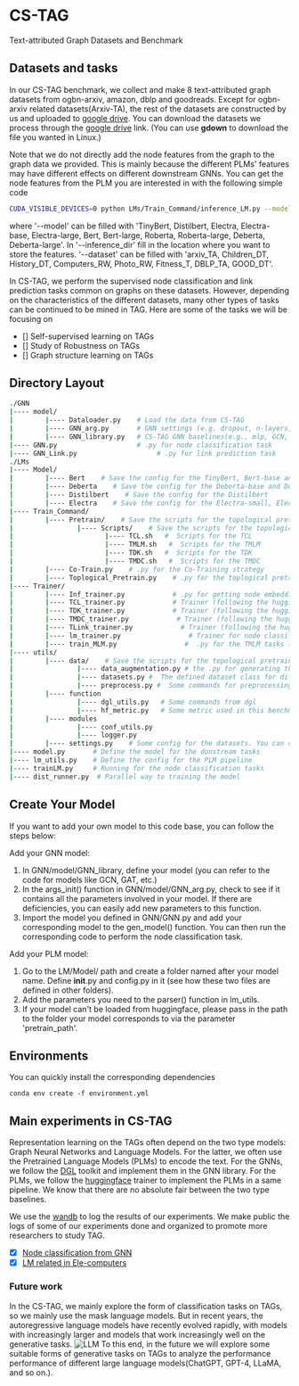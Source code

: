# CS-TAG 
Text-attributed Graph Datasets and Benchmark 

## Datasets and tasks
In our CS-TAG benchmark, we collect and make 8 text-attributed graph datasets from ogbn-arxiv, amazon, dblp and goodreads.
Except for ogbn-arxiv related datasets(Arxiv-TA), the rest of the datasets are constructed by us and uploaded to [google drive](https://drive.google.com/drive/folders/1bdBWkaIzRfbREN7dSndLcL-sKmQd4IqK).
You can download the datasets we process through the [google drive](https://drive.google.com/drive/folders/1bdBWkaIzRfbREN7dSndLcL-sKmQd4IqK) link. (You can use **gdown** to download the file you wanted in Linux.)

Note that we do not directly add the node features from the graph to the graph data we provided. 
This is mainly because the different PLMs' features may have different effects on different downstream GNNs. 
You can get the node features from the PLM you are interested in with the following simple code
```bash
CUDA_VISIBLE_DEVICES=0 python LMs/Train_Command/inference_LM.py --model ''  --inference_dir '' --dataset arxiv_TA --inf_batch_size 800
```
where '--model' can be filled with 'TinyBert, Distilbert, Electra, Electra-base, Electra-large, Bert, Bert-large, Roberta, Roberta-large, Deberta, Deberta-large'.
In '--inference_dir' fill in the location where you want to store the features.
'--dataset' can be filled with 'arxiv_TA, Children_DT, History_DT, Computers_RW, Photo_RW, Fitness_T, DBLP_TA, GOOD_DT'.

In CS-TAG, we perform the supervised node classification and link prediction tasks common on graphs on these datasets. 
However, depending on the characteristics of the different datasets, many other types of tasks can be continued to be mined in TAG. 
Here are some of the tasks we will be focusing on
- [] Self-supervised learning on TAGs
- [] Study of Robustness on TAGs
- [] Graph structure learning on TAGs

## Directory Layout
```bash
./GNN                
|---- model/                
|        |---- Dataloader.py    # Load the data from CS-TAG     	
|        |---- GNN_arg.py       # GNN settings (e.g. dropout, n-layers, n-hidden)
|        |---- GNN_library.py   # CS-TAG GNN baselines(e.g., mlp, GCN, GAT)
|---- GNN.py                    # .py for node classification task
|---- GNN_Link.py                    # .py for link prediction task
./LMs
|---- Model/
|        |---- Bert    # Save the config for the TinyBert, Bert-base and Bert-large
|        |---- Deberta    # Save the config for the Deberta-base and Deberta-large
|        |---- Distilbert    # Save the config for the Distilbert
|        |---- Electra    # Save the config for the Electra-small, Electra-base and Electra-large
|---- Train_Command/
|        |---- Pretrain/    # Save the scripts for the topological pretraining 
|                |---- Scripts/    # Save the scripts for the topological pretraining 
|                       |---- TCL.sh   #  Scripts for the TCL
|                       |---- TMLM.sh   #  Scripts for the TMLM
|                       |---- TDK.sh   #  Scripts for the TDK
|                       |---- TMDC.sh   #  Scripts for the TMDC
|        |---- Co-Train.py    # .py for the Co-Training strategy
|        |---- Toplogical_Pretrain.py    # .py for the toplogical pretraining strategy (e.g., TCL,TDK,TMLM, TCL+TDK)
|---- Trainer/
|        |---- Inf_trainer.py            # .py for getting node embedding from the PLMs
|        |---- TCL_trainer.py            # Trainer (following the huggingface) for the TCL strategy
|        |---- TDK_trainer.py            # Trainer (following the huggingface) for the TDK strategy
|        |---- TMDC_trainer.py            # Trainer (following the huggingface) for the TMDC strategy
|        |---- TLink_trainer.py            # Trainer (following the huggingface) for the TCL in the Link prediction tasks 
|        |---- lm_trainer.py                 # Trainer for node classification tasks
|        |---- train_MLM.py                 #  .py for the TMLM tasks (following the huggingface)
|---- utils/
|        |---- data/    # Save the scripts for the topological pretraining 
|                |---- data_augmentation.py # the .py for generating the corpus for the TMLM tasks
|                |---- datasets.py #  The defined dataset class for different tasks
|                |---- preprocess.py #  Some commands for preprocessing the data (e.g. tokenize_graph, split_graph)
|        |---- function 
|                |---- dgl_utils.py   # Some commands from dgl 
|                |---- hf_metric.py   # Some metric used in this benchmark (e.g. accuracy, f1)
|        |---- modules
|                |---- conf_utils.py
|                |---- logger.py
|        |---- settings.py    # Some config for the datasets. You can creat your dataset in this file!  
|---- model.py       # Define the model for the donstream tasks
|---- lm_utils.py    # Define the config for the PLM pipeline
|---- trainLM.py     # Running for the node classification tasks
|---- dist_runner.py  # Parallel way to training the model
```

## Create Your Model
If you want to add your own model to this code base, you can follow the steps below:

Add your GNN model:
1. In GNN/model/GNN_library, define your model (you can refer to the code for models like GCN, GAT, etc.)
2. In the args_init() function in GNN/model/GNN_arg.py, check to see if it contains all the parameters involved in your model. If there are deficiencies, you can easily add new parameters to this function.
3. Import the model you defined in GNN/GNN.py and add your corresponding model to the gen_model() function. You can then run the corresponding code to perform the node classification task.

Add your PLM model:
1. Go to the LM/Model/ path and create a folder named after your model name. Define __init__.py and config.py in it (see how these two files are defined in other folders).
2. Add the parameters you need to the parser() function in lm_utils.
3. If your model can't be loaded from huggingface, please pass in the path to the folder your model corresponds to via the parameter 'pretrain_path'.


## Environments
You can quickly install the corresponding dependencies
```shell
conda env create -f environment.yml
```

## Main experiments in CS-TAG
Representation learning on the TAGs often depend on the two type models: Graph Neural Networks and Language Models.
For the latter, we often use the Pretrained Language Models (PLMs) to encode the text.
For the GNNs, we follow the [DGL](https://www.dgl.ai/) toolkit and implement them in the GNN library.
For the PLMs, we follow the [huggingface](https://huggingface.co/) trainer to implement the PLMs in a same pipeline.
We know that there are no absolute fair between the two type baselines.

We use the [wandb](https://wandb.ai/site) to log the results of our experiments.
We make public the logs of some of our experiments done and organized to promote more researchers to study TAG.
- [x] [Node classification from GNN](https://wandb.ai/csu_tag/OGB-Arxiv-GNN/reports/GNN-Accuracy--Vmlldzo0MjcyMzk4)
- [x] [LM related in Ele-computers](https://wandb.ai//csu_tag/Computers/reports/Ele-Computers--Vmlldzo0NjMxNTA4)

### Future work
In the CS-TAG, we mainly explore the form of classification tasks on TAGs, so we mainly use the mask language models.
But in recent years, the autoregressive language models have recently evolved rapidly, with models with increasingly larger and 
models that work increasingly well on the generative tasks.
![LLM](LLM.png)
To this end, in the future we will explore some suitable forms of generative tasks on TAGs to analyze the performance performance of different large language models(ChatGPT, GPT-4, LLaMA, and so on.).

